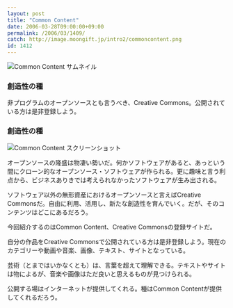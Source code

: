 ```yaml
---
layout: post
title: "Common Content"
date: 2006-03-28T09:00:00+09:00
permalink: /2006/03/1409/
catch: http://image.moongift.jp/intro2/commoncontent.png
id: 1412
---
```

 ![Common Content サムネイル](http://image.moongift.jp/intro2/commoncontent.t.png "Common Content サムネイル")
  

### 創造性の種
  
非プログラムのオープンソースとも言うべき、Creative Commons。公開されている方は是非登録しよう。  
<!--more-->  

### 創造性の種
  

![Common Content スクリーンショット](http://image.moongift.jp/intro2/commoncontent.png "Common Content スクリーンショット")

  

オープンソースの隆盛は物凄い勢いだ。何かソフトウェアがあると、あっという間にクローン的なオープンソース・ソフトウェアが作られる。更に趣味と言う利点から、ビジネスありきでは考えられなかったソフトウェアが生み出される。

  

ソフトウェア以外の無形資産におけるオープンソースと言えばCreative Commonsだ。自由に利用、活用し、新たな創造性を育んでいく。だが、そのコンテンツはどこにあるだろう。

  

今回紹介するのはCommon Content、Creative Commonsの登録サイトだ。

  

自分の作品をCreative Commonsで公開されている方は是非登録しよう。現在のカテゴリーや動画や音楽、画像、テキスト、サイトとなっている。

  

芸術（とまではいかなくとも）は、言葉を超えて理解できる。テキストやサイトは物によるが、音楽や画像はただ良いと思えるものが見つけられる。

  

公開する場はインターネットが提供してくれる。種はCommon Contentが提供してくれるだろう。

